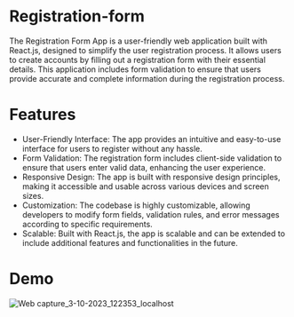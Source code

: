 # Registration-form

The Registration Form App is a user-friendly web application built with React.js, designed to simplify the user registration process. It allows users to create accounts by filling out a registration form with their essential details. This application includes form validation to ensure that users provide accurate and complete information during the registration process.


# Features
* User-Friendly Interface: The app provides an intuitive and easy-to-use interface for users to register without any hassle.
* Form Validation: The registration form includes client-side validation to ensure that users enter valid data, enhancing the user experience.
* Responsive Design: The app is built with responsive design principles, making it accessible and usable across various devices and screen sizes.
* Customization: The codebase is highly customizable, allowing developers to modify form fields, validation rules, and error messages according to specific requirements.
* Scalable: Built with React.js, the app is scalable and can be extended to include additional features and functionalities in the future.

# Demo

![Web capture_3-10-2023_122353_localhost](https://github.com/Abhi9765/React-JS-Project/assets/138243988/1af95569-70e9-4999-914e-d3c1e5ddaafa)
